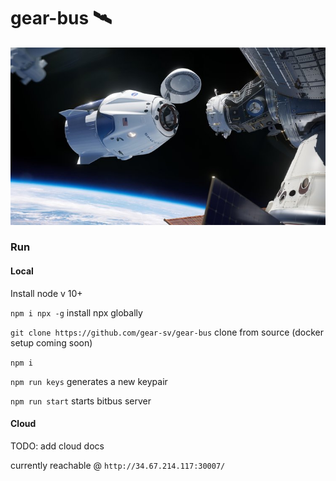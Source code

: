 # gear-bus 🛰
![r2](dock.jpg)

### Run

#### Local

Install node v 10+

`npm i npx -g` install npx globally 

`git clone https://github.com/gear-sv/gear-bus` clone from source (docker setup coming soon)

`npm i`

`npm run keys` generates a new keypair

`npm run start` starts bitbus server

#### Cloud

TODO: add cloud docs

currently reachable @ `http://34.67.214.117:30007/`
